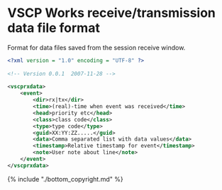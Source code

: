 # VSCP Works receive/transmission data file format

Format for data files saved from the session receive window.

```xml
<?xml version = "1.0" encoding = "UTF-8" ?>
 
<!-- Version 0.0.1	2007-11-28 -->
 
<vscprxdata>
    <event>
        <dir>rx|tx</dir>
        <time>(real)-time when event was received</time>
        <head>priority etc</head>
        <class>class code</class>
        <type>type code</type>
        <guid>XX:YY:ZZ.....</guid>
        <data>Comma separated list with data values</data>
        <timestamp>Relative timestamp for event</timestamp>
        <note>User note about line</note>
    </event>
</vscprxdata>
```


{% include "./bottom_copyright.md" %}